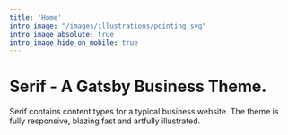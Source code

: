 ```yaml
---
title: 'Home'
intro_image: "/images/illustrations/pointing.svg"
intro_image_absolute: true
intro_image_hide_on_mobile: true
---
```


# Serif - A Gatsby Business Theme.

Serif contains content types for a typical business website. The theme is fully responsive, blazing fast and artfully illustrated.
